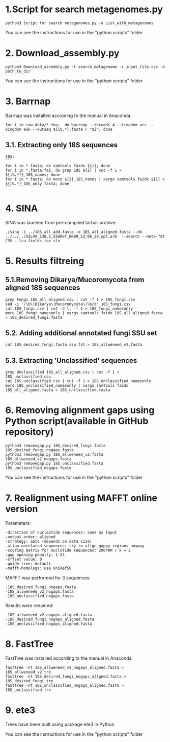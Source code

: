 # 1.Script for search metagenomes.py
  ```
  python3 Script for search metagenomes.py -o List_with_metagenomes
  ```
  
  You can see the instructions for use in the "python scripts" folder

# 2. Download_assembly.py
  ```
  python3 Download_assembly.py -t search_metagenome -i input_file.csv -d path_to_dir
  ```
  
  You can see the instructions for use in the "python scripts" folder
  
# 3. Barrnap
  Barrnap was installed accroding to the manual in Anaconda.
  ```
  for i in raw_data/*.fna;  do barrnap --threads 4 --kingdom arc --kingdom euk --outseq ${i%.*}.fasta < "$i"; done
  ```

  ## 3.1. Extracting only 18S sequences
    18S:
    ```
    for i in *.fasta; do samtools faidx ${i}; done
    for i in *.fasta.fai; do grep 18S ${i} | cut -f 1 > ${i%.**}_18S_names; done
    for i in *.fasta; do more ${i}_18S_names | xargs samtools faidx ${i} > ${i%.*}_18S_only.fasta; done
    ```
    
# 4. SINA
  SINA was lauched from pre-compiled tarball archive.
```
./sina -i ../18S_all_add.fasta -o 18S_all_aligned.fasta --db ../../../SILVA_138.1_SSURef_NR99_12_06_20_opt.arb  --search --meta-fmt CSV --lca-fields tax_slv
```
  
# 5. Results filtreing

  ## 5.1.Removing Dikarya/Mucoromycota from aligned 18S sequences
  ``` samtools faidx 18S_all_aligned.fasta
  grep Fungi 18S_all_aligned.csv | cut -f 1 > 18S_fungi.csv
  sed -i '/\b\(Dikarya\|Mucoromycota\)\b/d' 18S_fungi.csv 
  cat 18S_fungi.csv | cut -d \, -f 1 > 18S_fungi_namesonly
  more 18S_fungi_namesonly | xargs samtools faidx 18S_all_aligned.fasta > 18S_desired_fungi.fasta 
  ```
    
  ## 5.2. Adding additional annotated fungi SSU set
  ```
  cat 18S_desired_fungi.fasta ssu.fst > 18S_allweneed_v2.fasta
  ``` 
  
  ## 5.3. Extracting 'Unclassified' sequences
  ```
  grep Unclassified 18S_all_aligned.csv | cut -f 1 > 18S_unclassified.csv
  cat 18S_unclassified.csv | cut -f 1 > 18S_unclassified_namesonly
  more 18S_unclassified_namesonly | xargs samtools faidx 18S_all_aligned.fasta > 18S_unclassified.fasta
  ```

# 6. Removing alignment gaps using Python script(available in GitHub repository)
  ```
  python3 removegap.py 18S_desired_fungi.fasta 18S_desired_fungi_nogaps.fasta
  python3 removegap.py 18S_allweneed_v2.fasta 18S_allweneed_v2_nogaps.fasta
  python3 removegap.py 18S_unclassified.fasta 18S_unclassified_nogaps.fasta
  ```
  You can see the instructions for use in the "python scripts" folder
  
# 7. Realignment using MAFFT online version

  Parameters:
  ```
  -direction of nucleotide sequences: same as input
  -output order: aligned
  -strategy: auto (depends on data size)
  -align unrelated sequences: try to align gappy regions anyway
  -scoring matrix for nuclotide sequences: 200PAM / k = 2
  -gap opening penalty: 1.53
  -offset value: 0
  -guide tree: default
  -mafft-homologs: use UniRef50
   ```
   
   MAFFT was performed for 3 sequences:
   
   ```
  -18S_desired_fungi_nogaps.fasta
  -18S_allweneed_v2_nogaps.fasta
  -18S_unclassified_nogaps.fasta
   ```
  
   Results were renamed:
   
   ```
  -18S_allweneed_v2_nogaps_aligned.fasta
  -18S_desired_fungi_nogaps_aligned.fasta
  -18S_unclassified_nogaps_aligned.fasta
   ```
  
# 8. FastTree
  FastTree was installed according to the manual in Anaconda.
  
  ```
  fasttree -nt 18S_allweneed_v2_nogaps_aligned.fasta > 18S_allweneed_v2.tre
  fasttree -nt 18S_desired_fungi_nogaps_aligned.fasta > 18S_desired_fungi.tre
  fasttree -nt 18S_unclassified_nogaps_aligned.fasta > 18S_unclassified.tre
  ```

# 9. ete3
  Trees have been built using package ete3 in Python.
  
  You can see the instructions for use in the "python scripts" folder
